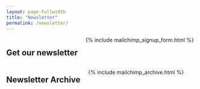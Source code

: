 ```yaml
---
layout: page-fullwidth
title: "Newsletter"
permalink: /newsletter/
---
```



<div class="row">

  <div class="medium-6 columns" markdown="0">
       <h2>Get our newsletter</h2>
       {% include mailchimp_signup_form.html %}

  </div>


  <div class="medium-6 columns" markdown="0">

   <h2>Newsletter Archive</h2>

   {% include mailchimp_archive.html %}

  </div>

</div>
